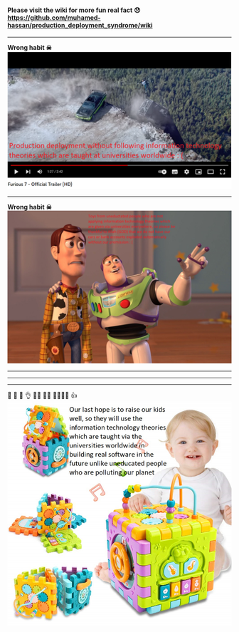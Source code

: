 #### Please visit the wiki for more fun real fact 😞 https://github.com/muhamed-hassan/production_deployment_syndrome/wiki

***

**Wrong habit ☠**
![](https://github.com/muhamed-hassan/production_deployment_syndrome/blob/master/comics/fast_furious_similarity.png)

***

**Wrong habit ☠**
![](https://github.com/muhamed-hassan/production_deployment_syndrome/blob/master/comics/toys_everywhere_similarity.jpg)

***
***
***

💪 🙏 🙌 👌 👨‍🎓 👩‍🎓 👨‍👨‍👧‍👦 👍
![](https://github.com/muhamed-hassan/production_deployment_syndrome/blob/master/comics/strong_kids.jpg)

